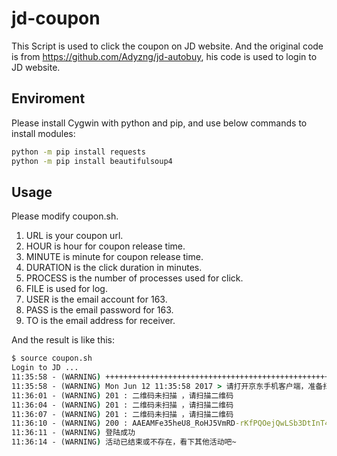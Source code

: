 # jd-coupon
This Script is used to click the coupon on JD website.
And the original code is from https://github.com/Adyzng/jd-autobuy, his code is used to login to JD website.

## Enviroment
Please install Cygwin with python and pip, and use below commands to install modules:
``` cmd
python -m pip install requests
python -m pip install beautifulsoup4
```
## Usage
Please modify coupon.sh.
1. URL is your coupon url.
2. HOUR is hour for coupon release time.
3. MINUTE is minute for coupon release time.
4. DURATION is the click duration in minutes.
5. PROCESS is the number of processes used for click.
6. FILE is used for log.
7. USER is the email account for 163.
8. PASS is the email password for 163.
9. TO is the email address for receiver.

And the result is like this:
``` cmd
$ source coupon.sh
Login to JD ...
11:35:58 - (WARNING) +++++++++++++++++++++++++++++++++++++++++++++++++++++++
11:35:58 - (WARNING) Mon Jun 12 11:35:58 2017 > 请打开京东手机客户端，准备扫码登陆:
11:36:01 - (WARNING) 201 : 二维码未扫描 ，请扫描二维码
11:36:04 - (WARNING) 201 : 二维码未扫描 ，请扫描二维码
11:36:07 - (WARNING) 201 : 二维码未扫描 ，请扫描二维码
11:36:10 - (WARNING) 200 : AAEAMFe35heU8_RoHJ5VmRD-rKfPQOejQwLSb3DtInT457JInXYVvLWR5PeUx-xCb1BnwQ
11:36:11 - (WARNING) 登陆成功
11:36:14 - (WARNING) 活动已结束或不存在，看下其他活动吧~
```
